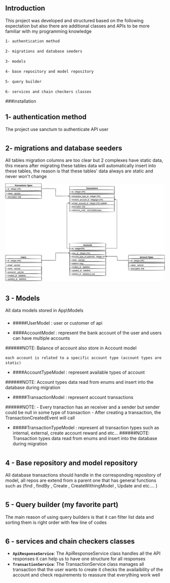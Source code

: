 ## Introduction 

This project was developed and structured based on the following expectation but also there are additional classes and APIs to be more familiar with my programming knowledge



    1- authentication method 
    
    2- migrations and database seeders 

    3- models 

    4- base repository and model repository 

    5- query builder 

    6- services and chain checkers classes 



###installation

## 1- authentication method
The project use sanctum to authenticate API user

#

## 2- migrations and database seeders
All tables migration columns are too clear but 2 complexes have static data, this means after migrating these tables data will automatically insert into these tables, the reason is that these tables' data always are static and never won't change

<img src="https://raw.githubusercontent.com/AmirBesharati/bank-simulator-api/master/database/diagram/Diagram.jpg"/>

#

## 3 - Models 
All data models stored in App\Models 

###

- #####UserModel : user or customer of api 


- ####AccountModel : represent the bank account of the user and users can have multiple accounts

######NOTE:
    Balance of account also store in Account model
    
    each account is related to a specific account type (account types are static)

- ####AccountTypeModel : represent available types of account  

######NOTE:
    Account types data read from enums and insert into the database during migration

- #####TransactionModel : represent account transactions 

######NOTE:
    - Every tranaction has an receiver and a sender but sender could be null in some type of transaction 
    - After creating a transaction, the TransactionCreatedEvent will call


- #####TransactionTypeModel : represent all transaction types such as internal, external, create account reward and etc...
######NOTE:
    Transaction types data read from enums and insert into the database during migration

#

## 4 - Base repository and model repository
All database transactions should handle in the corresponding repository of model, all repos are extend from a parent one that has general functions such as (find , findBy , Create , CreateWithingModel , Update and etc.... )

#


## 5 - Query builder (my favorite part)
The main reason of using query builders is that it can filter list data and sorting them is right order with few line of codes 


#

## 6 - services and chain checkers classes
 - **`ApiResponseService`**: The ApiResponseService class handles all the API responses it can help us to have one structure for all responses
 - **`TransactionService`**: The TransactionService class manages all transaction that the user wants to create it checks the availaibility of the account and check requirements to reassure that everything work well



